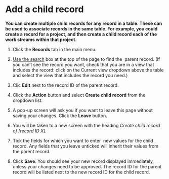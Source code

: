 

# Add a child record

**You can create multiple child records for any record in a table. These can be used to associate records in the same table. For example, you could create a record for a project, and then create a child record each of the work streams within that project.&nbsp;**

1. Click the **Records** tab in the main menu.
2. [Use the search](../100-quick-search.md) box at the top of the page to find the &nbsp;parent record. (If you can’t see the record you want, check that you are in a view that includes the record: click on the Current view dropdown above the table and select the view that includes the record you need.)
3. Clic **Edit** next to the record ID of the parent record.
4. Click the **Action** button and select **Create child record** from the dropdown list.&nbsp;
5. A pop-up screen will ask you if you want to leave this page without saving your changes. Click the&nbsp;**Leave**&nbsp;button.

6. You will be taken to a new screen with the heading&nbsp;*Create child record of [record ID X]*.

7. Tick the fields for which you want to enter &nbsp;new values for the child record. Any fields that you leave unticked will inherit their values from the parent record. &nbsp;

8. Click&nbsp;**Save**. You should see your new record displayed immediately, unless your changes need to be approved. The record ID for the parent record will be listed next to the new record ID for the child record. &nbsp;